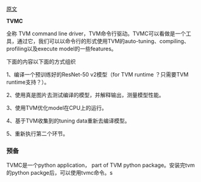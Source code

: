 [原文](https://tvm.apache.org/docs/tutorial/tvmc_command_line_driver.html)

**TVMC**

全称 TVM command line driver，TVM命令行驱动。TVMC可以看做是一个工具，通过它，我们可以以命令行的形式使用TVM的auto-tuning、compiling、profiling以及execute model的一些features。

下面的内容以下面的方式组织

1、编译一个预训练好的ResNet-50 v2模型（for TVM runtime ？只需要TVM runtime支持？）。

2、使用真是图片去测试编译的模型，并解释输出，测量模型性能。

3、使用TVM优化model在CPU上的运行。

4、基于TVM收集到的tuning data重新去编译模型。

5、重新执行第二个环节。

### 预备

TVMC是一个python application， part of TVM python package。安装完tvm的python packge后，可以使用tvmc命令。s

